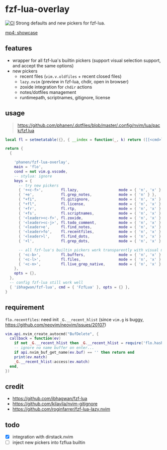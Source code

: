# fzf-lua-overlay
[![CI](https://github.com/phanen/fzf-lua-overlay/actions/workflows/ci.yml/badge.svg?branch=master)](https://github.com/phanen/fzf-lua-overlay/actions/workflows/ci.yml)
Strong defaults and new pickers for fzf-lua.

[mp4: showcase](https://github.com/phanen/fzf-lua-overlay/assets/91544758/134e1dc3-eb1d-4b52-a462-dbe6c23ef53d)

## features
* wrapper for all fzf-lua's builtin pickers (support visual selection support, and accept the same options)
* new pickers
  * recent files (`vim.v.oldfiles` + recent closed files)
  * `lazy.nvim` (preview in fzf-lua, chdir, open in browser)
  * zoxide integration for `chdir` actions
  * notes/dotfiles management
  * runtimepath, scriptnames, gitignore, license

## usage
> <https://github.com/phanen/.dotfiles/blob/master/.config/nvim/lua/pack/fzf.lua>
```lua
local fl = setmetatable({}, { __index = function(_, k) return ([[<cmd>lua require('flo').%s()<cr>]]):format(k) end })

return {
  {

    'phanen/fzf-lua-overlay',
    main = 'flo',
    cond = not vim.g.vscode,
    -- stylua: ignore
    keys = {
      -- try new pickers
      { '+<c-f>',        fl.lazy,                  mode = { 'n', 'x' } },
      { '+e',            fl.grep_notes,            mode = { 'n' } },
      { "+fi",           fl.gitignore,             mode = { 'n', 'x' } },
      { "+fl",           fl.license,               mode = { 'n', 'x' } },
      { '+fr',           fl.rtp,                   mode = { 'n', 'x' } },
      { '+fs',           fl.scriptnames,           mode = { 'n', 'x' } },
      { '<leader><c-f>', fl.zoxide,                mode = { 'n', 'x' } },
      { '<leader><c-j>', fl.todo_comment,          mode = { 'n', 'x' } },
      { '<leader>e',     fl.find_notes,            mode = { 'n', 'x' } },
      { '<leader>fo',    fl.recentfiles,           mode = { 'n', 'x' } },
      { '<leader>l',     fl.find_dots,             mode = { 'n', 'x' } },
      { '+l',            fl.grep_dots,             mode = { 'n', 'x' } },

      -- all fzf-lua's builtin pickers work transparently with visual mode support
      { '<c-b>',         fl.buffers,               mode = { 'n', 'x' } },
      { '<c-l>',         fl.files,                 mode = { 'n', 'x' } },
      { '<c-n>',         fl.live_grep_native,      mode = { 'n', 'x' } },
    },
    opts = {},
  },
  -- config fzf-lua still work well
  { 'ibhagwan/fzf-lua', cmd = { 'FzfLua' }, opts = {} },
}
```

## requirement
`flo.recentfiles`: need init `_G.__recent_hlist` (since `vim.g` is buggy, https://github.com/neovim/neovim/issues/20107)
```lua
vim.api.nvim_create_autocmd("BufDelete", {
  callback = function(ev)
    if not _G.__recent_hlist then _G.__recent_hlist = require('flo.hashlist') {} end
    -- ignore no name buffer on enter...
    if api.nvim_buf_get_name(ev.buf) == '' then return end
    print(ev.match)
    _G.__recent_hlist:access(ev.match)
  end,
})
```

## credit
* <https://github.com/ibhagwan/fzf-lua>
* <https://github.com/kilavila/nvim-gitignore>
* <https://github.com/roginfarrer/fzf-lua-lazy.nvim>

## todo
* [x] integration with dirstack.nvim
* [ ] inject new pickers into fzflua builtin
